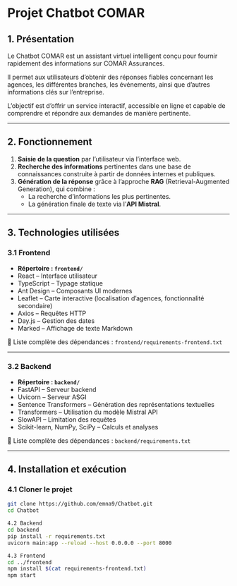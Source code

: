 # Projet Chatbot COMAR

## 1. Présentation

Le Chatbot COMAR est un assistant virtuel intelligent conçu pour fournir rapidement des informations sur COMAR Assurances.  

Il permet aux utilisateurs d’obtenir des réponses fiables concernant les agences, les différentes branches, les événements, ainsi que d’autres informations clés sur l’entreprise.  

L’objectif est d’offrir un service interactif, accessible en ligne et capable de comprendre et répondre aux demandes de manière pertinente.

---

## 2. Fonctionnement

1. **Saisie de la question** par l’utilisateur via l’interface web.  
2. **Recherche des informations** pertinentes dans une base de connaissances construite à partir de données internes et publiques.  
3. **Génération de la réponse** grâce à l’approche **RAG** (Retrieval-Augmented Generation), qui combine :  
   - La recherche d’informations les plus pertinentes.  
   - La génération finale de texte via l’**API Mistral**.

---

## 3. Technologies utilisées

### 3.1 Frontend

- **Répertoire : `frontend/`**  
- React – Interface utilisateur  
- TypeScript – Typage statique  
- Ant Design – Composants UI modernes  
- Leaflet – Carte interactive (localisation d’agences, fonctionnalité secondaire)  
- Axios – Requêtes HTTP  
- Day.js – Gestion des dates  
- Marked – Affichage de texte Markdown  

📄 Liste complète des dépendances : `frontend/requirements-frontend.txt`  

---

### 3.2 Backend

- **Répertoire : `backend/`**  
- FastAPI – Serveur backend  
- Uvicorn – Serveur ASGI  
- Sentence Transformers – Génération des représentations textuelles  
- Transformers – Utilisation du modèle Mistral API  
- SlowAPI – Limitation des requêtes  
- Scikit-learn, NumPy, SciPy – Calculs et analyses  

📄 Liste complète des dépendances : `backend/requirements.txt`  

---

## 4. Installation et exécution

### 4.1 Cloner le projet

```bash
git clone https://github.com/emna9/Chatbot.git
cd Chatbot

4.2 Backend
cd backend
pip install -r requirements.txt
uvicorn main:app --reload --host 0.0.0.0 --port 8000

4.3 Frontend
cd ../frontend
npm install $(cat requirements-frontend.txt)
npm start
